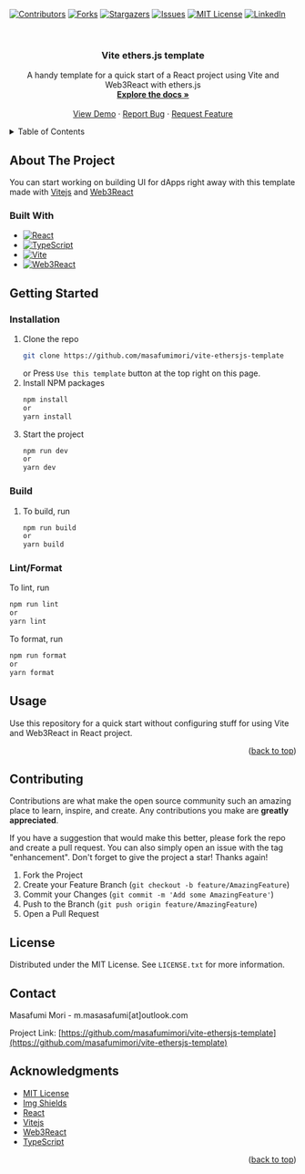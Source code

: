 <div id="top"></div>

<!-- PROJECT SHIELDS -->
<!--
*** I'm using markdown "reference style" links for readability.
*** Reference links are enclosed in brackets [ ] instead of parentheses ( ).
*** See the bottom of this document for the declaration of the reference variables
*** for contributors-url, forks-url, etc. This is an optional, concise syntax you may use.
*** https://www.markdownguide.org/basic-syntax/#reference-style-links
-->

[![Contributors][contributors-shield]][contributors-url]
[![Forks][forks-shield]][forks-url]
[![Stargazers][stars-shield]][stars-url]
[![Issues][issues-shield]][issues-url]
[![MIT License][license-shield]][license-url]
[![LinkedIn][linkedin-shield]][linkedin-url]

<!-- PROJECT LOGO -->
<br />
<div align="center">

  <h3 align="center">Vite ethers.js template</h3>

  <p align="center">
    A handy template for a quick start of a React project using Vite and Web3React with ethers.js
    <br />
    <a href="https://github.com/masafumimori/vite-ethersjs-template"><strong>Explore the docs »</strong></a>
    <br />
    <br />
    <a href="https://masafumimori.github.io/vite-ethersjs-template" target="_blank">View Demo</a>
    ·
    <a href="https://github.com/masafumimori/vite-ethersjs-template/issues">Report Bug</a>
    ·
    <a href="https://github.com/masafumimori/vite-ethersjs-template/issues">Request Feature</a>
  </p>
</div>

<!-- TABLE OF CONTENTS -->
<details>
  <summary>Table of Contents</summary>
  <ol>
    <li>
      <a href="#about-the-project">About The Project</a>
      <ul>
        <li><a href="#built-with">Built With</a></li>
      </ul>
    </li>
    <li>
      <a href="#getting-started">Getting Started</a>
      <ul>
        <li><a href="#prerequisites">Prerequisites</a></li>
        <li><a href="#installation">Installation</a></li>
      </ul>
    </li>
    <li><a href="#usage">Usage</a></li>
    <li><a href="#contributing">Contributing</a></li>
    <li><a href="#license">License</a></li>
    <li><a href="#contact">Contact</a></li>
    <li><a href="#acknowledgments">Acknowledgments</a></li>
  </ol>
</details>

<!-- ABOUT THE PROJECT -->

## About The Project

You can start working on building UI for dApps right away with this template made with [Vitejs][vite-url] and [Web3React][web3react-url]

### Built With

- [![React][react.js]][react-url]
- [![TypeScript][typescript]][typescript-url]
- [![Vite][vite.js]][vite-url]
- [![Web3React][web3react]][web3react-url]

<!-- GETTING STARTED -->

## Getting Started

### Installation

1. Clone the repo
   ```sh
   git clone https://github.com/masafumimori/vite-ethersjs-template
   ```
   or
   Press `Use this template` button at the top right on this page.
2. Install NPM packages
   ```sh
   npm install
   or
   yarn install
   ```
3. Start the project
   ```sh
   npm run dev
   or
   yarn dev
   ```

### Build

1. To build, run
   ```sh
   npm run build
   or
   yarn build
   ```

### Lint/Format

To lint, run

```sh
npm run lint
or
yarn lint
```

To format, run

```sh
npm run format
or
yarn format
```

<!-- USAGE EXAMPLES -->

## Usage

Use this repository for a quick start without configuring stuff for using Vite and Web3React in React project.

<p align="right">(<a href="#top">back to top</a>)</p>

<!-- CONTRIBUTING -->

## Contributing

Contributions are what make the open source community such an amazing place to learn, inspire, and create. Any contributions you make are **greatly appreciated**.

If you have a suggestion that would make this better, please fork the repo and create a pull request. You can also simply open an issue with the tag "enhancement".
Don't forget to give the project a star! Thanks again!

1. Fork the Project
2. Create your Feature Branch (`git checkout -b feature/AmazingFeature`)
3. Commit your Changes (`git commit -m 'Add some AmazingFeature'`)
4. Push to the Branch (`git push origin feature/AmazingFeature`)
5. Open a Pull Request

<!-- LICENSE -->

## License

Distributed under the MIT License. See `LICENSE.txt` for more information.

<!-- CONTACT -->

## Contact

Masafumi Mori - m.masasafumi[at]outlook.com

Project Link: [https://github.com/masafumimori/vite-ethersjs-template](https://github.com/masafumimori/vite-ethersjs-template)

<!-- ACKNOWLEDGMENTS -->

## Acknowledgments

- [MIT License](https://opensource.org/licenses/MIT)
- [Img Shields](https://shields.io)
- [React][react-url]
- [Vitejs][vite-url]
- [Web3React][web3react-url]
- [TypeScript][typescript-url]

<p align="right">(<a href="#top">back to top</a>)</p>

<!-- MARKDOWN LINKS & IMAGES -->
<!-- https://www.markdownguide.org/basic-syntax/#reference-style-links -->

[contributors-shield]: https://img.shields.io/github/contributors/masafumimori/Vite-ChakraUI-Template.svg?style=for-the-badge
[contributors-url]: https://github.com/masafumimori/vite-ethersjs-template/graphs/contributors
[forks-shield]: https://img.shields.io/github/forks/masafumimori/Vite-ChakraUI-Template.svg?style=for-the-badge
[forks-url]: https://github.com/masafumimori/vite-ethersjs-template/fork
[stars-shield]: https://img.shields.io/github/stars/masafumimori/Vite-ChakraUI-Template.svg?style=for-the-badge
[stars-url]: https://github.com/masafumimori/vite-ethersjs-template/stargazers
[issues-shield]: https://img.shields.io/github/issues/masafumimori/Vite-ChakraUI-Template.svg?style=for-the-badge
[issues-url]: https://github.com/masafumimori/vite-ethersjs-template/issues
[license-shield]: https://img.shields.io/github/license/masafumimori/Vite-ChakraUI-Template.svg?style=for-the-badge
[license-url]: https://github.com/masafumimori/vite-ethersjs-template/master/LICENSE.txt
[linkedin-shield]: https://img.shields.io/badge/-LinkedIn-black.svg?style=for-the-badge&logo=linkedin&colorB=555
[linkedin-url]: https://www.linkedin.com/in/masafumi-mori-069ba219b/
[react.js]: https://img.shields.io/badge/React-20232A?style=for-the-badge&logo=react&logoColor=61DAFB
[react-url]: https://reactjs.org
[vite.js]: https://img.shields.io/badge/Vite-8B73FE?style=for-the-badge&logo=vite&logoColor=FFD028
[vite-url]: https://vitejs.dev
[chakraui]: https://img.shields.io/badge/ChakraUI-f2f2f2?style=for-the-badge&logo=chakraui&logoColor=319795
[chakraui-url]: https://chakra-ui.com
[typescript]: https://img.shields.io/badge/TypeScript-3077C6?style=for-the-badge&logo=typescript&logoColor=white
[typescript-url]: https://www.typescriptlang.org
[web3react]: https://img.shields.io/badge/web3react-3C3C3D?style=for-the-badge&logo=ethereum&logoColor=white
[web3react-url]: https://github.com/Uniswap/web3-react
